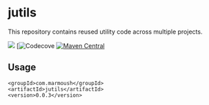# jutils
This repository contains reused utility code across multiple projects.

![](https://travis-ci.org/IsmailMarmoush/jutils.svg?branch=master)
[![Codecove](https://codecov.io/github/ismailmarmoush/jutils/coverage.svg?precision=2)
[![Maven Central](https://maven-badges.herokuapp.com/maven-central/com.marmoush/jutils/badge.svg?style=flat-square)](https://maven-badges.herokuapp.com/maven-central/com.marmoush/jutils/)


## Usage
```
<groupId>com.marmoush</groupId>
<artifactId>jutils</artifactId>
<version>0.0.3</version>
``` 
